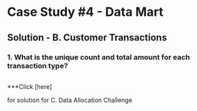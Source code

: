 # Case Study #4 - Data Mart

## Solution - B. Customer Transactions

### 1. What is the unique count and total amount for each transaction type?

````sql

````




***Click [here]

for solution for C. Data Allocation Challenge

